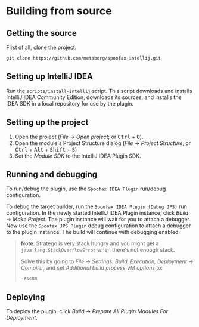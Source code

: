 # Building from source

## Getting the source

First of all, clone the project:

	git clone https://github.com/metaborg/spoofax-intellij.git


## Setting up IntelliJ IDEA

Run the `scripts/install-intellij` script. This script downloads
and installs IntelliJ IDEA Community Edition, downloads its sources,
and installs the IDEA SDK in a local repository for use by the plugin.

## Setting up the project

1. Open the project (_File_ &rarr; _Open project_; or <kbd>Ctrl</kbd> + <kbd>O</kbd>).
2. Open the module's Project Structure dialog (_File_ &rarr; _Project Structure_; or <kbd>Ctrl</kbd> + <kbd>Alt</kbd> + <kbd>Shift</kbd> + <kbd>S</kbd>)
3. Set the _Module SDK_ to the IntelliJ IDEA Plugin SDK.


## Running and debugging

To run/debug the plugin, use the `Spoofax IDEA Plugin` run/debug configuration.

To debug the target builder, run the `Spoofax IDEA Plugin (Debug JPS)` run configuration. In the newly started IntelliJ IDEA Plugin instance, click _Build_ &rarr; _Make Project_. The plugin instance will wait for you to attach a debugger. Now use the `Spoofax JPS Plugin` debug configuration to attach a debugger to the plugin instance. The build will continue with debugging enabled.

> **Note**: Stratego is very stack hungry and you might get a `java.lang.StackOverflowError` when there's not enough stack.
>
> Solve this by going to _File_ &rarr; _Settings_, _Build, Execution, Deployment_ &rarr; _Compiler_, and set _Additional build process VM options_ to:
> ```
> -Xss8m
> ```


## Deploying

To deploy the plugin, click _Build_ &rarr; _Prepare All Plugin Modules For Deployment_.
